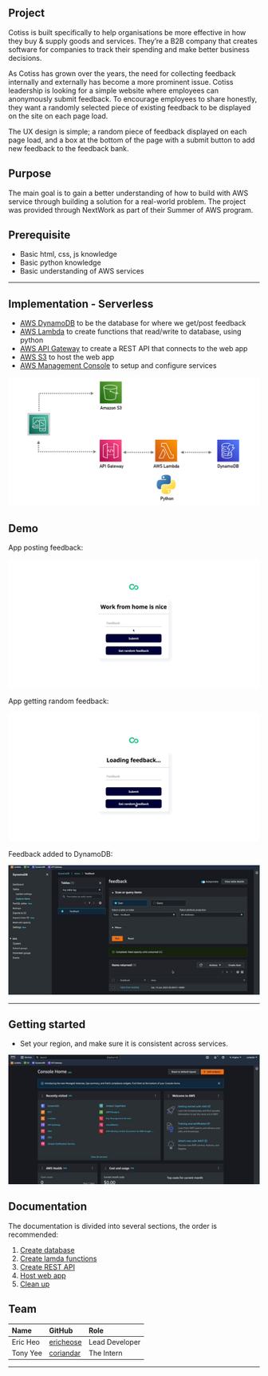 ## Project
Cotiss is built specifically to help organisations be more effective in how they buy & supply goods and services. They’re a B2B company that creates software for companies to track their spending and make better business decisions.

As Cotiss has grown over the years, the need for collecting feedback internally and externally has become a more prominent issue. Cotiss leadership is looking for a simple website where employees can anonymously submit feedback. To encourage employees to share honestly, they want a randomly selected piece of existing feedback to be displayed on the site on each page load. 

The UX design is simple; a random piece of feedback displayed on each page load, and a box at the bottom of the page with a submit button to add new feedback to the feedback bank. 

## Purpose
The main goal is to gain a better understanding of how to build with AWS service through building a solution for a real-world problem. The project was provided through NextWork as part of their Summer of AWS program.

## Prerequisite
- Basic html, css, js knowledge
- Basic python knowledge
- Basic understanding of AWS services

------------------------------------------------------------------------------------------

## Implementation - Serverless
- [AWS DynamoDB][1.1] to be the database for where we get/post feedback
- [AWS Lambda][1.2] to create functions that read/write to database, using python
- [AWS API Gateway][1.3] to create a REST API that connects to the web app
- [AWS S3][1.4] to host the web app
- [AWS Management Console][1.5] to setup and configure services

![Architecture diagram](img/diagram_v1.jpg)

[1.1]: <https://aws.amazon.com/dynamodb/>
[1.2]: <https://aws.amazon.com/lambda/>
[1.3]: <https://aws.amazon.com/api-gateway/>
[1.4]: <https://aws.amazon.com/s3/>
[1.5]: <https://aws.amazon.com/console/>

## Demo
<!-- HD 60fps -->
App posting feedback:

![App posting feedback](img/demoPost.gif)

App getting random feedback:

![App getting feedback](img/demoGet.gif)

Feedback added to DynamoDB:

![Database updated](img/demoDatabase.gif)

------------------------------------------------------------------------------------------

## Getting started
- Set your region, and make sure it is consistent across services.

![Setting your region](img/setRegion.gif)

## Documentation
The documentation is divided into several sections, the order is recommended:

1. [Create database][2.1]
2. [Create lamda functions][2.2]
3. [Create REST API][2.3]
4. [Host web app][2.4]
5. [Clean up][2.5]

[2.1]: <docs/createDynamoDB.md>
[2.2]: <docs/createLambdaFuncs.md>
[2.3]: <docs/createRestAPI.md>
[2.4]: <docs/hostWebApp.md>
[2.5]: <docs/cleanUp.md>

## Team

| Name     | GitHub           | Role           |
|:---------|:-----------------|:---------------|
| Eric Heo | [ericheose][3.1] | Lead Developer |
| Tony Yee | [coriandar][3.2] | The Intern     |

[3.1]: <https://github.com/ericheose>
[3.2]: <https://github.com/coriandar>

------------------------------------------------------------------------------------------